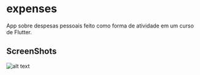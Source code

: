 # expenses

App sobre despesas pessoais feito como forma de atividade em um curso de Flutter.

## ScreenShots

![alt text]()


